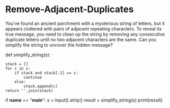 # Remove-Adjacent-Duplicates

You’ve found an ancient parchment with a mysterious string of letters, but it appears cluttered with pairs of adjacent repeating characters. To reveal its true message, you need to clean up the string by removing any consecutive duplicate letters until no two adjacent characters are the same. Can you simplify the string to uncover the hidden message?

def simplify_string(s):

    stack = []
    for c in s:
        if stack and stack[-1] == c:
            continue
        else:
            stack.append(c)
    return ''.join(stack)

if __name__ == "__main__":
    s = input().strip()
    result = simplify_string(s)
    print(result)
